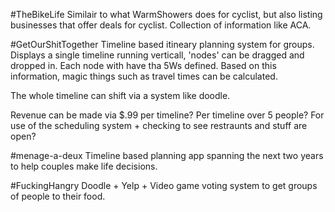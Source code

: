 #TheBikeLife
Similair to what WarmShowers does for cyclist, but also listing businesses that offer deals for cyclist. Collection of information like ACA.

#GetOurShitTogether
Timeline based itineary planning system for groups. 
Displays a single timeline running verticall, 'nodes' can be dragged and dropped in. Each node with have tha 5Ws defined. Based on this information, magic things such as travel times can be calculated.

The whole timeline can shift via a system like doodle. 

Revenue can be made via $.99 per timeline? Per timeline over 5 people? For use of the scheduling system + checking to see restraunts and stuff are open?

#menage-a-deux
Timeline based planning app spanning the next two years to help couples make life decisions.

#FuckingHangry
Doodle + Yelp + Video game voting system to get groups of people to their food.
